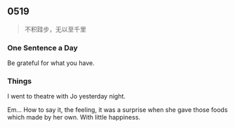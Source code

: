 ## 0519
> 不积跬步，无以至千里

### One Sentence a Day
Be grateful for what you have.



### Things

I went to theatre with Jo yesterday night.

Em... How to say it, the feeling, it was a surprise when she gave those foods which made by her own. With little happiness.
